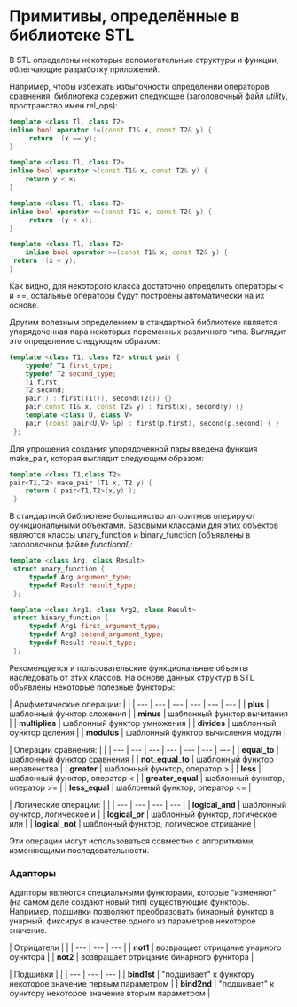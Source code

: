 # Примитивы, определённые в библиотеке STL

В STL определены некоторые вспомогательные структуры и функции, облегчающие разработку приложений.

Например, чтобы избежать избыточности определений операторов сравнения, библиотека содержит следующее \(заголовочный файл _utility_, пространство имен rel\_ops\):

```cpp
template <class Tl, class T2>
inline bool operator !=(const T1& x, const T2& y) { 
     return !(x == y);
}

template <class Tl, class T2>
inline bool operator >(const T1& x, const T2& y) {
    return y < x;
}

template <class Tl, class T2>
inline bool operator <=(const T1& x, const T2& y) { 
     return !(y < x);
}

template <class Tl, class T2>
    inline bool operator >=(const T1& x, const T2& y) { 
 return !(x < y);
}
```

Как видно, для некоторого класса достаточно определить операторы &lt; и ==, остальные операторы будут построены автоматически на их основе.

Другим полезным определением в стандартной библиотеке является упорядоченная пара некоторых переменных различного типа. Выглядит это определение следующим образом:

```cpp
template <class T1, class T2> struct pair {
    typedef T1 first_type;
    typedef T2 second_type;
    T1 first;
    T2 second;
    pair() : first(T1()), second(T2()) {}
    pair(const T1& x, const T2& y) : first(x), second(y) {}
    template <class U, class V> 
    pair (const pair<U,V> &p) : first(p.first), second(p.second) { }
 };
```

Для упрощения создания упорядоченной пары введена функция make\_pair, которая выглядит следующим образом:

```cpp
template <class T1,class T2> 
pair<T1,T2> make_pair (T1 x, T2 y) {
    return ( pair<T1,T2>(x,y) );
 }
```

В стандартной библиотеке большинство алгоритмов оперируют функциональными объектами. Базовыми классами для этих объектов являются классы unary\_function и binary\_function \(объявлены в заголовочном файле _functional_\):

```cpp
template <class Arg, class Result>
 struct unary_function {
     typedef Arg argument_type;
     typedef Result result_type;
 };
```

```cpp
template <class Arg1, class Arg2, class Result>
 struct binary_function {
     typedef Arg1 first_argument_type;
     typedef Arg2 second_argument_type;
     typedef Result result_type;
 };
```

Рекомендуется и пользовательские функциональные объекты наследовать от этих классов. На основе данных структур в STL объявлены некоторые полезные функторы:

| Арифметические операции: |  |
| --- | --- | --- | --- | --- | --- |
| **plus** | шаблонный функтор сложения |
| **minus** | шаблонный функтор вычитания |
| **multiplies** | шаблонный функтор умножения |
| **divides** | шаблонный функтор деления |
| **modulus** | шаблонный функтор вычисления модуля |

| Операции сравнения: |  |
| --- | --- | --- | --- | --- | --- | --- |
| **equal\_to** | шаблонный функтор сравнения |
| **not\_equal\_to** | шаблонный функтор неравенства |
| **greater** | шаблонный функтор, оператор &gt; |
| **less** | шаблонный функтор, оператор &lt; |
| **greater\_equal** | шаблонный функтор, оператор &gt;= |
| **less\_equal** | шаблонный функтор, оператор &lt;= |

| Логические операции: |  |
| --- | --- | --- | --- |
| **logical\_and** | шаблонный функтор, логическое и |
| **logical\_or** | шаблонный функтор, логическое или |
| **logical\_not** | шаблонный функтор, логическое отрицание |

Эти операции могут использоваться совместно с алгоритмами, изменяющими последовательности.

### Адапторы

Адапторы являются специальными функторами, которые "изменяют" \(на самом деле создают новый тип\) существующие функторы. Например, подшивки позволяют преобразовать бинарный функтор в унарный, фиксируя в качестве одного из параметров некоторое значение.

| Отрицатели |  |
| --- | --- | --- |
| **not1** | возвращает отрицание унарного функтора |
| **not2** | возвращает отрицание бинарного функтора |

| Подшивки |  |
| --- | --- | --- |
| **bind1st** | "подшивает" к функтору некоторое значение первым параметром |
| **bind2nd** | "подшивает" к функтору некоторое значение вторым параметром |

